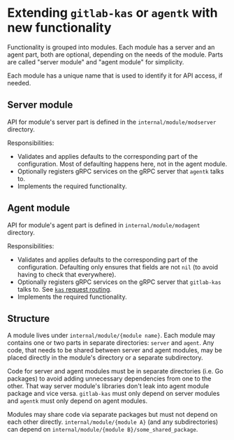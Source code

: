 # Extending `gitlab-kas` or `agentk` with new functionality

Functionality is grouped into modules. Each module has a server and an agent part, both are optional, depending on the needs of the module. Parts are called "server module" and "agent module" for simplicity.

Each module has a unique name that is used to identify it for API access, if needed.

## Server module

API for module's server part is defined in the `internal/module/modserver` directory.

Responsibilities:

- Validates and applies defaults to the corresponding part of the configuration. Most of defaulting happens here, not in the agent module.
- Optionally registers gRPC services on the gRPC server that `agentk` talks to.
- Implements the required functionality.

## Agent module

API for module's agent part is defined in `internal/module/modagent` directory.

Responsibilities:

- Validates and applies defaults to the corresponding part of the configuration. Defaulting only ensures that fields are not `nil` (to avoid having to check that everywhere).
- Optionally registers gRPC services on the gRPC server that `gitlab-kas` talks to. See [`kas` request routing](kas_request_routing.md).
- Implements the required functionality.

## Structure

A module lives under `internal/module/{module name}`. Each module may contains one or two parts in separate directories: `server` and `agent`. Any code, that needs to be shared between server and agent modules, may be placed directly in the module's directory or a separate subdirectory.

Code for server and agent modules must be in separate directories (i.e. Go packages) to avoid adding unnecessary dependencies from one to the other. That way server module's libraries don't leak into agent module package and vice versa. `gitlab-kas` must only depend on server modules and `agentk` must only depend on agent modules.

Modules may share code via separate packages but must not depend on each other directly. `internal/module/{module A}` (and any subdirectories) can depend on `internal/module/{module B}/some_shared_package`.
